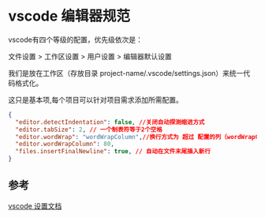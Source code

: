 # vscode 编辑器规范

vscode有四个等级的配置，优先级依次是：

文件设置 > 工作区设置 > 用户设置 > 编辑器默认设置

我们是放在工作区（存放目录 project-name/.vscode/settings.json）来统一代码格式化。

这只是基本项,每个项目可以针对项目需求添加所需配置。

```json
{
  "editor.detectIndentation": false, //关闭自动探测缩进方式
  "editor.tabSize": 2, // 一个制表符等于2个空格
  "editor.wordWrap": "wordWrapColumn",//换行方式为 超过 配置的列（wordWrapColumn） 就换行发的发生 第三方的
  "editor.wordWrapColumn": 80,
  "files.insertFinalNewline": true, // 自动在文件末尾插入新行
}
```

## 参考

[vscode 设置文档](https://code.visualstudio.com/docs/getstarted/settings)

[1]:http://editorconfig.org/
